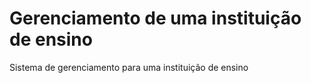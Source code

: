 # Gerenciamento de uma instituição de ensino 

 Sistema de gerenciamento para uma instituição de ensino
